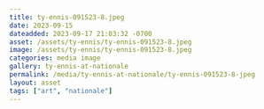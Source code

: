 ```yaml
---
title: ty-ennis-091523-8.jpeg
date: 2023-09-15
dateadded: 2023-09-17 21:03:32 -0700
asset: /assets/ty-ennis/ty-ennis-091523-8.jpeg
image: /assets/ty-ennis/ty-ennis-091523-8.jpeg
categories: media image
gallery: ty-ennis-at-nationale
permalink: /media/ty-ennis-at-nationale/ty-ennis-091523-8-jpeg
layout: asset
tags: ["art", "nationale"]
--- 
```

